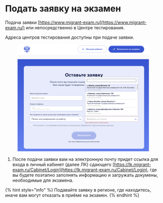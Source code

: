 # Подать заявку на экзамен

Подача заявки [https://www.migrant-exam.ru](https://www.migrant-exam.ru/) или непосредственно в Центре тестирования.&#x20;

Адреса центров тестирования доступны при подаче заявки.&#x20;

<figure><img src=".gitbook/assets/image (50).png" alt=""><figcaption></figcaption></figure>

1. После подачи заявки вам на электронную почту придет ссылка для входа в личный кабинет (далее ЛК) сдающего [https://lk.migrant-exam.ru/Cabinet/Login](https://lk.migrant-exam.ru/Cabinet/Login), где вы будете поэтапно заполнять информацию и загружать докумены, необходимые для экзамена.

{% hint style="info" %}
Подавайте заявку в регионе, где находитесь, иначе вам могут отказать в приёме на экзамен.
{% endhint %}
